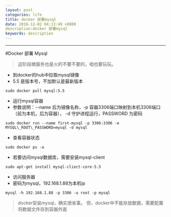 ```yaml
---
layout: post
categories: life
title: docker 部署mysql
date: 2016-12-02 04:13:49 +0800
description:docker 部署mysql
keywords: description
---
```


---

#Docker 部署 Mysql

> 这阶段微服务也是火的不要不要的，咱也要玩玩。


- 到docker的hub中拉取mysql镜像
- 5.5 是版本号，不加默认是最新版本

```shell
sudo docker pull mysql:5.5
```

- 运行mysql容器
- 参数说明：--name 后为镜像名称，-p 容器3306端口映射到本机3306端口（前为本机，后为容器）， -d 守护进程运行，PASSWORD 为密码

```shell
sudo docker run --name first-mysql -p 3306:3306 -e MYSQL\_ROOT\_PASSWORD=mysql -d mysql
```
- 查看容器状态

```shell
sudo docker ps -a
```
- 若要访问mysql数据库，需要安装mysql-client

```shell
sudo apt-get install mysql-cliect-core-5.5
```
- 访问服务器
- 密码为mysql，192.168.1.88为本机ip

```shell
mysql -h 192.168.1.88 -p 3306 -u root -p mysql
```
> docker安装mysql，确实很省事。
但，docker中不能存放数据，需要配置将数据文件存到容器外面
